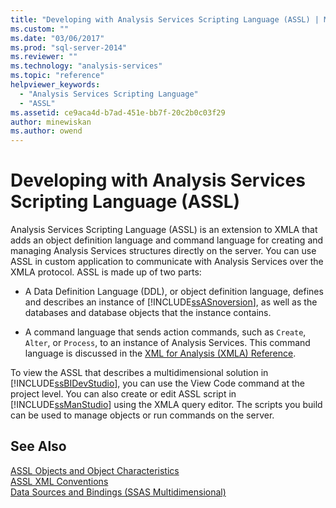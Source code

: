 ```yaml
---
title: "Developing with Analysis Services Scripting Language (ASSL) | Microsoft Docs"
ms.custom: ""
ms.date: "03/06/2017"
ms.prod: "sql-server-2014"
ms.reviewer: ""
ms.technology: "analysis-services"
ms.topic: "reference"
helpviewer_keywords: 
  - "Analysis Services Scripting Language"
  - "ASSL"
ms.assetid: ce9aca4d-b7ad-451e-bb7f-20c2b0c03f29
author: minewiskan
ms.author: owend
---
```

# Developing with Analysis Services Scripting Language (ASSL)
  Analysis Services Scripting Language (ASSL) is an extension to XMLA that adds an object definition language and command language for creating and managing Analysis Services structures directly on the server. You can use ASSL in custom application to communicate with Analysis Services over the XMLA protocol. ASSL is made up of two parts:  
  
-   A Data Definition Language (DDL), or object definition language, defines and describes an instance of [!INCLUDE[ssASnoversion](../../../includes/ssasnoversion-md.md)], as well as the databases and database objects that the instance contains.  
  
-   A command language that sends action commands, such as `Create`, `Alter`, or `Process`, to an instance of Analysis Services. This command language is discussed in the [XML for Analysis  &#40;XMLA&#41; Reference](https://docs.microsoft.com/analysis-services/xmla/xml-for-analysis-xmla-reference).  
  
 To view the ASSL that describes a multidimensional solution in [!INCLUDE[ssBIDevStudio](../../../includes/ssbidevstudio-md.md)], you can use the View Code command at the project level. You can also create or edit ASSL script in [!INCLUDE[ssManStudio](../../../includes/ssmanstudio-md.md)] using the XMLA query editor. The scripts you build can be used to manage objects or run commands on the server.  
  
## See Also  
 [ASSL Objects and Object Characteristics](assl-objects-and-object-characteristics.md)   
 [ASSL XML Conventions](assl-xml-conventions.md)   
 [Data Sources and Bindings &#40;SSAS Multidimensional&#41;](../data-sources-and-bindings-ssas-multidimensional.md)  
  
  
